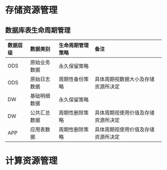 <!--
 * @Author              : Uncle Bean
 * @Date                : 2020-04-24 23:05:32
 * @LastEditors         : Uncle Bean
 * @LastEditTime        : 2020-04-27 14:24:53
 * @FilePath            : \DW\数据治理\数据标准\资源管理标准.md
 * @Description         : 
 -->

# 存储资源管理

## 数据库表生命周期管理

|数据层级|数据类别|生命周期管理策略|备注|
|:-|:-|:-|:-|
|ODS|原始业务数据|永久保留策略||
|ODS|原始日志数据|周期性备份策略|具体周期视数据大小及存储资源所决定|
|DW|基础明细数据|永久保留策略||
|DW|公共汇总数据|周期性删除策略|具体周期视使用价值及存储资源所决定|
|APP|应用表数据|周期性删除策略|具体周期视使用价值及存储资源所决定|

# 计算资源管理